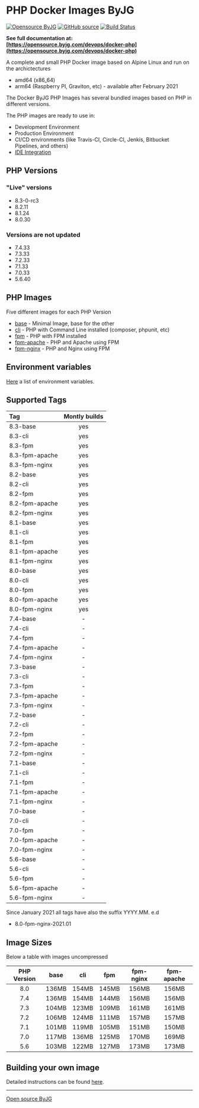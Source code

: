 # PHP Docker Images ByJG

[![Opensource ByJG](https://img.shields.io/badge/opensource-byjg-success.svg)](http://opensource.byjg.com)
[![GitHub source](https://img.shields.io/badge/Github-source-informational?logo=github)](https://github.com/byjg/docker-php/)
[![Build Status](https://github.com/byjg/docker-php/actions/workflows/build.yml/badge.svg?branch=master)](https://github.com/byjg/docker-php/actions/workflows/build.yml)

**See full documentation at: [https://opensource.byjg.com/devops/docker-php](https://opensource.byjg.com/devops/docker-php)**

A complete and small PHP Docker image based on Alpine Linux and run on the archictectures

- amd64 (x86_64)
- arm64 (Raspberry PI, Graviton, etc) - available after February 2021

The Docker ByJG PHP Images has several bundled images based on PHP in different versions.

The PHP images are ready to use in:

- Development Environment
- Production Environment
- CI/CD environments (like Travis-CI, Circle-CI, Jenkis, Bitbucket Pipelines, and others)
- [IDE Integration](ide.md)

## PHP Versions

### "Live" versions

- 8.3-0-rc3
- 8.2.11
- 8.1.24
- 8.0.30

### Versions are not updated

- 7.4.33
- 7.3.33
- 7.2.33
- 7.1.33
- 7.0.33
- 5.6.40

## PHP Images

Five different images for each PHP Version

- [base](image-base) - Minimal Image, base for the other
- [cli](image-cli) - PHP with Command Line installed (composer, phpunit, etc)
- [fpm](image-fpm) - PHP with FPM installed
- [fpm-apache](image-fpm) - PHP and Apache using FPM
- [fpm-nginx](image-fpm) - PHP and Nginx using FPM

## Environment variables

[Here](environment) a list of environment variables.

## Supported Tags

| Tag            | Montly builds |
|:---------------|:-------------:|
| 8.3-base       |      yes      |
| 8.3-cli        |      yes      |
| 8.3-fpm        |      yes      |
| 8.3-fpm-apache |      yes      |
| 8.3-fpm-nginx  |      yes      |
| 8.2-base       |      yes      |
| 8.2-cli        |      yes      |
| 8.2-fpm        |      yes      |
| 8.2-fpm-apache |      yes      |
| 8.2-fpm-nginx  |      yes      |
| 8.1-base       |      yes      |
| 8.1-cli        |      yes      |
| 8.1-fpm        |      yes      |
| 8.1-fpm-apache |      yes      |
| 8.1-fpm-nginx  |      yes      |
| 8.0-base       |      yes      |
| 8.0-cli        |      yes      |
| 8.0-fpm        |      yes      |
| 8.0-fpm-apache |      yes      |
| 8.0-fpm-nginx  |      yes      |
| 7.4-base       |       -       |
| 7.4-cli        |       -       |
| 7.4-fpm        |       -       |
| 7.4-fpm-apache |       -       |
| 7.4-fpm-nginx  |       -       |
| 7.3-base       |       -       |
| 7.3-cli        |       -       |
| 7.3-fpm        |       -       |
| 7.3-fpm-apache |       -       |
| 7.3-fpm-nginx  |       -       |
| 7.2-base       |       -       |
| 7.2-cli        |       -       |
| 7.2-fpm        |       -       |
| 7.2-fpm-apache |       -       |
| 7.2-fpm-nginx  |       -       |
| 7.1-base       |       -       |
| 7.1-cli        |       -       |
| 7.1-fpm        |       -       |
| 7.1-fpm-apache |       -       |
| 7.1-fpm-nginx  |       -       |
| 7.0-base       |       -       |
| 7.0-cli        |       -       |
| 7.0-fpm        |       -       |
| 7.0-fpm-apache |       -       |
| 7.0-fpm-nginx  |       -       |
| 5.6-base       |       -       |
| 5.6-cli        |       -       |
| 5.6-fpm        |       -       |
| 5.6-fpm-apache |       -       |
| 5.6-fpm-nginx  |       -       |

Since January 2021 all tags have also the suffix YYYY.MM. e.d
- 8.0-fpm-nginx-2021.01

## Image Sizes

Below a table with images uncompressed

|  PHP Version  | base  |  cli  |  fpm   | fpm-nginx | fpm-apache |
|:-------------:|:-----:|:-----:|:------:|:---------:|:----------:|
|      8.0      | 136MB | 154MB | 145MB  |   156MB   |   156MB    |
|      7.4      | 136MB | 154MB | 144MB  |   156MB   |   156MB    |
|      7.3      | 104MB | 123MB | 109MB  |   161MB   |   161MB    |
|      7.2      | 106MB | 124MB | 111MB  |   157MB   |   157MB    |
|      7.1      | 101MB | 119MB | 105MB  |   151MB   |   150MB    |
|      7.0      | 117MB | 136MB | 125MB  |   170MB   |   169MB    |
|      5.6      | 103MB | 122MB | 127MB  |   173MB   |   173MB    |

## Building your own image

Detailed instructions can be found [here](building).

----
[Open source ByJG](http://opensource.byjg.com)
